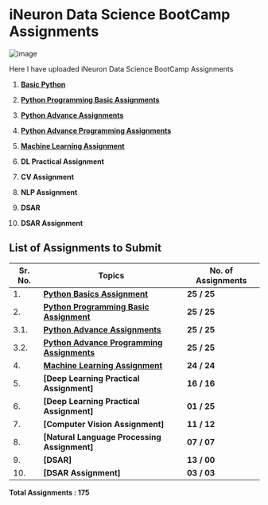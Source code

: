 # iNeuron Data Science BootCamp Assignments

![image](https://user-images.githubusercontent.com/57321948/196933065-4b16c235-f3b9-4391-9cfe-4affcec87c35.png)

Here I have uploaded iNeuron Data Science BootCamp Assignments

1. [**Basic Python**](https://github.com/MohammadWasiq0786/iNeuron-Full-Stack-Data-Science-BootCamp-Assignments/tree/main/1.%20Basic%20Python)

2. [**Python Programming Basic Assignments**](https://github.com/MohammadWasiq0786/iNeuron-Full-Stack-Data-Science-BootCamp-Assignments/tree/main/2.%20Python%20Programming%20Basic%20Assignment)

3. [**Python Advance Assignments**](https://github.com/MohammadWasiq0786/iNeuron-Full-Stack-Data-Science-BootCamp-Assignments/tree/main/3.%20Python%20Advance%20Assignment)

4. [**Python Advance Programming Assignments**](https://github.com/MohammadWasiq0786/iNeuron-Full-Stack-Data-Science-BootCamp-Assignments/tree/main/3.2%20Python%20Advance%20Programming%20Assignment)

5. [**Machine Learning Assignment**](https://github.com/MohammadWasiq0786/iNeuron-Full-Stack-Data-Science-BootCamp-Assignments/tree/main/4.%20Machine%20Learning%20Assignment)

6. **DL Practical Assignment** 

7. **CV Assignment**          

8. **NLP Assignment**                   

9. **DSAR**                              

10. **DSAR Assignment**

## List of Assignments to Submit

| **Sr. No.** | **Topics**                                                                  | **No. of Assignments**      |
|-------------|-----------------------------------------------------------------------------|-----------------------------|
| 1\.         | **[Python Basics Assignment](https://github.com/MohammadWasiq0786/iNeuron-Full-Stack-Data-Science-BootCamp-Assignments/tree/main/1.%20Basic%20Python)**                                                | **25 / 25**                 |
| 2\.         | **[Python Programming Basic Assignment](https://github.com/MohammadWasiq0786/iNeuron-Full-Stack-Data-Science-BootCamp-Assignments/tree/main/2.%20Python%20Programming%20Basic%20Assignment)**                     | **25 / 25**                 |
| 3.1\.         | **[Python Advance Assignments](https://github.com/MohammadWasiq0786/iNeuron-Full-Stack-Data-Science-BootCamp-Assignments/tree/main/3.%20Python%20Advance%20Assignment)**                                 | **25 / 25**                 |
| 3.2\.         | **[Python Advance Programming Assignments](https://github.com/MohammadWasiq0786/iNeuron-Full-Stack-Data-Science-BootCamp-Assignments/tree/main/3.2%20Python%20Advance%20Programming%20Assignment)**                  | **25 / 25**                 |
| 4\.         | **[Machine Learning Assignment](https://github.com/MohammadWasiq0786/iNeuron-Full-Stack-Data-Science-BootCamp-Assignments/tree/main/4.%20Machine%20Learning%20Assignment)**                               | **24 / 24**                 |
| 5\.         | **[Deep Learning Practical Assignment]**                                    | **16 / 16**                 |
| 6\.         | **[Deep Learning Practical Assignment]**                                    | **01 / 25**                 |
| 7\.         | **[Computer Vision Assignment]**                                            | **11 / 12**                 |
| 8\.         | **[Natural Language Processing Assignment]**                                | **07 / 07**                 |
| 9\.         | **[DSAR]**                                                                  | **13 / 00**                 |
| 10\.        | **[DSAR Assignment]**                                                       | **03 / 03**                 |

**Total Assignments : 175** 
